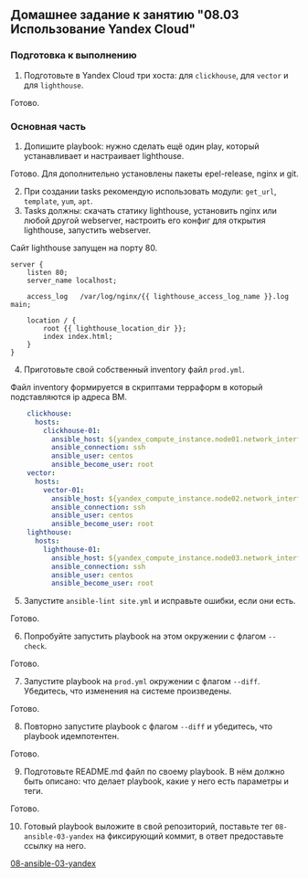 ## Домашнее задание к занятию "08.03 Использование Yandex Cloud"
### Подготовка к выполнению

1.  Подготовьте в Yandex Cloud три хоста: для  `clickhouse`, для  `vector`  и для  `lighthouse`.

Готово.

### Основная часть

1.  Допишите playbook: нужно сделать ещё один play, который устанавливает и настраивает lighthouse.

Готово. Для дополнительно установлены пакеты epel-release, nginx и git.

2.  При создании tasks рекомендую использовать модули:  `get_url`,  `template`,  `yum`,  `apt`.
3.  Tasks должны: скачать статику lighthouse, установить nginx или любой другой webserver, настроить его конфиг для открытия lighthouse, запустить webserver.

Сайт lighthouse запущен на порту 80.
```
server {
    listen 80;
    server_name localhost;

    access_log   /var/log/nginx/{{ lighthouse_access_log_name }}.log  main;

    location / {
        root {{ lighthouse_location_dir }};
        index index.html;
    }
}
```
4.  Приготовьте свой собственный inventory файл  `prod.yml`.

Файл inventory формируется в скриптами терраформ в который подставляются ip адреса ВМ.
```yml
    clickhouse:
      hosts:
        clickhouse-01:
          ansible_host: ${yandex_compute_instance.node01.network_interface.0.nat_ip_address}
          ansible_connection: ssh
          ansible_user: centos
          ansible_become_user: root
    vector:
      hosts:
        vector-01:
          ansible_host: ${yandex_compute_instance.node02.network_interface.0.nat_ip_address}
          ansible_connection: ssh
          ansible_user: centos
          ansible_become_user: root
    lighthouse:
      hosts:
        lighthouse-01:
          ansible_host: ${yandex_compute_instance.node03.network_interface.0.nat_ip_address}
          ansible_connection: ssh
          ansible_user: centos
          ansible_become_user: root
```

5.  Запустите  `ansible-lint site.yml`  и исправьте ошибки, если они есть.

Готово.

6.  Попробуйте запустить playbook на этом окружении с флагом  `--check`.

Готово.

7.  Запустите playbook на  `prod.yml`  окружении с флагом  `--diff`. Убедитесь, что изменения на системе произведены.

Готово.

8.  Повторно запустите playbook с флагом  `--diff`  и убедитесь, что playbook идемпотентен.

Готово.

9.  Подготовьте README.md файл по своему playbook. В нём должно быть описано: что делает playbook, какие у него есть параметры и теги.

Готово.

10.  Готовый playbook выложите в свой репозиторий, поставьте тег  `08-ansible-03-yandex`  на фиксирующий коммит, в ответ предоставьте ссылку на него.

[08-ansible-03-yandex](https://github.com/EvgeniyKlevtsov/hw-ansible/tree/main/08-ansible-03-yandex)
